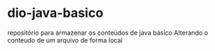 # dio-java-basico
repositório para  armazenar os conteúdos de java básico
Alterando o conteudo de um arquivo de  forma local